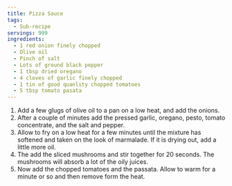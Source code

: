 ```yaml
---
title: Pizza Sauce
tags:
  - Sub-recipe
servings: 999
ingredients:
  - 1 red onion finely chopped
  - Olive oil
  - Pinch of salt
  - Lots of ground black pepper
  - 1 tbsp dried oregano
  - 4 cloves of garlic finely chopped
  - 1 tin of good quanlity chopped tomatoes
  - 5 tbsp tomato pasata
---
```

1. Add a few glugs of olive oil to a pan on a low heat, and add the onions.
2. After a couple of minutes add the pressed garlic, oregano, pesto, tomato concentrate, and the salt and pepper.
3. Allow to fry on a low heat for a few minutes until the mixture has softened and taken on the look of marmalade. If it is drying out, add a little more oil.
4. The add the sliced mushrooms and stir together for 20 seconds. The mushrooms will absorb a lot of the oily juices.
5. Now add the chopped tomatoes and the passata. Allow to warm for a minute or so and then remove form the heat.
